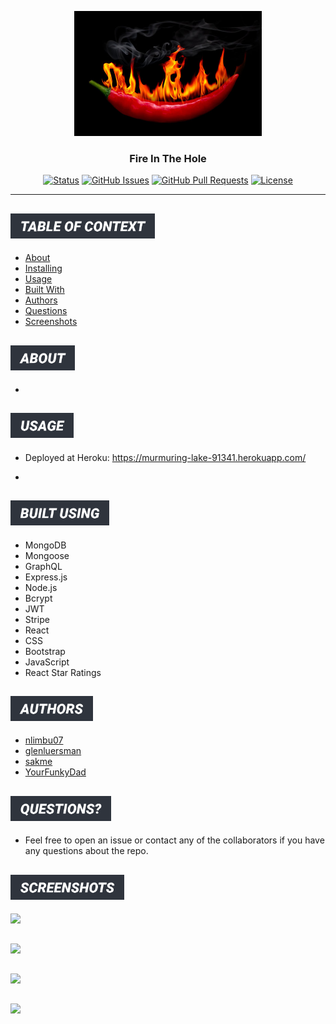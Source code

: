 <p align="center">
 <img width=300px height=200px src="./client/public/images/fire-pepper.jpg" alt="Project logo"></a>
</p>

<h3 align="center">Fire In The Hole</h3>

<div align="center">

[![Status](https://img.shields.io/badge/status-active-success.svg)]()
[![GitHub Issues](https://img.shields.io/github/issues/YourFunkyDad/Hot-Sauce.svg)](https://github.com/YourFunkyDad/Hot-Sauce/issues)
[![GitHub Pull Requests](https://img.shields.io/github/issues-pr/YourFunkyDad/Hot-Sauce.svg)](https://github.com/YourFunkyDad/Hot-Sauce/pulls)
[![License](https://img.shields.io/badge/license-MIT-blue.svg)](/LICENSE)

</div>

---

## <img src="https://github.com/teamjuli0/readme-badges/blob/main/themes/clean-dark/menu-categories/table-of-context.png?raw=true" style="height: 40px">

- [About](#about)
- [Installing](#installing)
- [Usage](#usage)
- [Built With](#built_using)
- [Authors](#authors)
- [Questions](#questions)
- [Screenshots](#screenshots)

## <img id="about" src="https://github.com/teamjuli0/readme-badges/blob/main/themes/clean-dark/menu-categories/about.png?raw=true" style="height: 40px">

- 

## <img id="usage" src="https://github.com/teamjuli0/readme-badges/blob/main/themes/clean-dark/menu-categories/usage.png?raw=true" style="height: 40px">

- Deployed at Heroku: https://murmuring-lake-91341.herokuapp.com/

- 

## <img id="built_using" src="https://github.com/teamjuli0/readme-badges/blob/main/themes/clean-dark/menu-categories/built-using.png?raw=true" style="height: 40px">

- MongoDB
- Mongoose
- GraphQL
- Express.js
- Node.js
- Bcrypt
- JWT
- Stripe
- React
- CSS
- Bootstrap
- JavaScript
- React Star Ratings

## <img id="authors" src="https://github.com/teamjuli0/readme-badges/blob/main/themes/clean-dark/menu-categories/authors.png?raw=true" style="height: 40px">

- [nlimbu07](https://github.com/nlimbu07)
- [glenluersman](https://github.com/glenluersman)
- [sakme](https://github.com/sakme)
- [YourFunkyDad](https://github.com/YourFunkyDad)

## <img id="questions" src="https://github.com/teamjuli0/readme-badges/blob/main/themes/clean-dark/menu-categories/questions-alt.png?raw=true" style="height: 40px">

- Feel free to open an issue or contact any of the collaborators if you have any questions about the repo.

## <img id="screenshots" src="https://github.com/teamjuli0/readme-badges/blob/main/themes/clean-dark/menu-categories/screenshots.png?raw=true" style="height: 40px">

<img style="margin: 0 0 15px 0" src="./client/public/images/.PNG" ></a>

<img style="margin: 0 0 15px 0" src="./client/public/images/.PNG" ></a>

<img style="margin: 0 0 15px 0" src="./client/public/images/.PNG" ></a>

<img style="margin: 0 0 15px 0" src="./client/public/images/.PNG" ></a>

